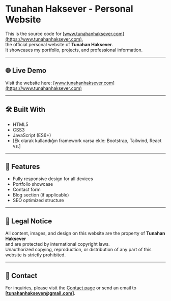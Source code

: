 # Tunahan Haksever - Personal Website

This is the source code for [www.tunahanhaksever.com](https://www.tunahanhaksever.com),  
the official personal website of **Tunahan Haksever**.  
It showcases my portfolio, projects, and professional information.

---

## 🌐 Live Demo
Visit the website here: [www.tunahanhaksever.com](https://www.tunahanhaksever.com)

---

## 🛠️ Built With
- HTML5
- CSS3
- JavaScript (ES6+)
- [Ek olarak kullandığın framework varsa ekle: Bootstrap, Tailwind, React vs.]

---

## 📌 Features
- Fully responsive design for all devices
- Portfolio showcase
- Contact form
- Blog section (if applicable)
- SEO optimized structure

---

## 📜 Legal Notice
All content, images, and design on this website are the property of **Tunahan Haksever**  
and are protected by international copyright laws.  
Unauthorized copying, reproduction, or distribution of any part of this website is strictly prohibited.  

---

## 📧 Contact
For inquiries, please visit the [Contact page](https://www.tunahanhaksever.com/contact) or send an email to **[tunahanhaksever@gmail.com]**.

